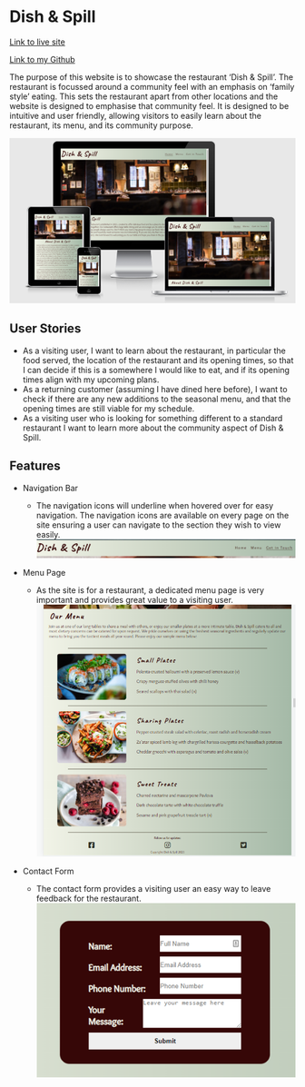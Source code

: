 # Dish & Spill

[Link to live site](https://george-downer40.github.io/dish-and-spill/)

[Link to my Github](https://github.com/george-downer40)

The purpose of this website is to showcase the restaurant ‘Dish & Spill’. The restaurant is focussed around a community feel with an emphasis on ‘family style’ eating. This sets the restaurant apart from other locations and the website is designed to emphasise that community feel. It is designed to be intuitive and user friendly, allowing visitors to easily learn about the restaurant, its menu, and its community purpose.

![am i responsive](/docs/screenshots/am-i-responsive-image.png "responsiveness example")

## User Stories

* As a visiting user, I want to learn about the restaurant, in particular the food served, the location of the restaurant and its opening times, so that I can decide if this is a somewhere I  would like to eat, and if its opening times align with my upcoming plans.
* As a returning customer (assuming I have dined here before), I want to check if there are any new additions to the seasonal menu, and that the opening times are still viable for my schedule.
* As a visiting user who is looking for something different to a standard restaurant I want to learn more about the community aspect of Dish & Spill.

## Features

* Navigation Bar
    * The navigation icons will underline when hovered over for easy navigation. The navigation icons are available on every page on the site ensuring a user can navigate to the section they wish to view easily.
![picture of navigation bar](/docs/screenshots/nav-bar.png "navigation bar")

* Menu Page
    * As the site is for a restaurant, a dedicated menu page is very important and provides great value to a visiting user.
![picture of menu](/docs/screenshots/menu-page.png "menu page")

* Contact Form
    * The contact form provides a visiting user an easy way to leave feedback for the restaurant.
![picture of contact form](/docs/screenshots/contact-form.png "contact form")

